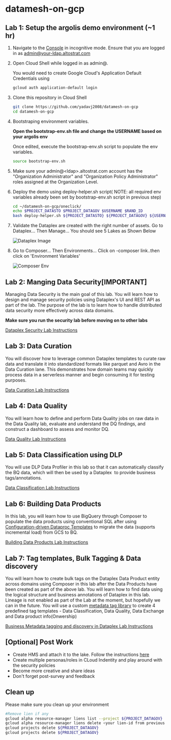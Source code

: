 # datamesh-on-gcp
## Lab 1: Setup the argolis demo environment (~1 hr) 

1. Navigate to the [Console](https://console.cloud.google.com) in incognitive mode. Ensure that you are logged in as admin@your-ldap.altostrat.com

2. Open Cloud Shell while logged in as admin@.

   You would need to create Google Cloud's Application Default Credentials using

    ```bash
    gcloud auth application-default login
    ```
    
3.  Clone this repository in Cloud Shell

    ```bash
    git clone https://github.com/yadavj2008/datamesh-on-gcp
    cd datamesh-on-gcp
    ```

4. Bootstraping environment variables.

    **Open the bootstrap-env.sh file and change the USERNAME based on your argolis env** 

    Once edited, execute the bootstrap-env.sh script to populate the env variables.
    
    ```bash
    source bootstrap-env.sh
    ```

5.  Make sure your admin@&lt;ldap&gt;.altostrat.com account has the "Organization Administrator" and "Organization Policy Administrator" roles assigned at the Organization Level.

6. Deploy the demo using deploy-helper.sh script( NOTE: all required env variables already been set by bootstrap-env.sh script in previous step)
    

    ```bash
    cd ~/datamesh-on-gcp/oneclick/
    echo $PROJECT_DATASTO $PROJECT_DATAGOV $USERNAME $RAND_ID
    bash deploy-helper.sh ${PROJECT_DATASTO} ${PROJECT_DATAGOV} ${USERNAME} ${RAND_ID}

    ```
7. Validate the Dataplex are created with the right number of assets. Go to Dataplex… Then Manage…  You should see 5 Lakes as Shown Below


    ![Dataplex Image](/demo_artifacts/imgs/Dataplex-ui.png)

8. Go to Composer… Then Environments…  Click on <your-project-id>-composer link..then click on 'Environment Variables'

    ![Composer Env](/demo_artifacts/imgs/Composer-env.png)

## Lab 2: Manging Data Security[IMPORTANT]
Managing Data Security is the main goal of this lab. You will learn how to design and manage security policies using Dataplex's UI and REST API as part of the lab. The purpose of the lab is to learn how to handle distributed data security more effectively across data domains.

**Make sure you run the security lab before moving on to other labs**

[Dataplex Security Lab Instructions](https://docs.google.com/document/d/1nTxmFyOp7DvNreaDKZ_92u8K-dot6N1fTqkLrlDsSt8/edit#)

## Lab 3: Data Curation
You will discover how to leverage common Dataplex templates to curate raw data and translate it into standardized formats like parquet and Avro in the Data Curation lane. This demonstrates how domain teams may quickly process data in a serverless manner and begin consuming it for testing purposes.  

[Data Curation Lab Instructions](https://docs.google.com/document/d/1RZXgMViqdnaCpqiTVbbj07zOuWgo2nRNcwbdv-Zo1bs/edit?resourcekey=0-VLlLdyURPwx1iJd-Ih-Wfw)

## Lab 4: Data Quality
You will learn how to define and perform Data Quality jobs on raw data in the Data Quality lab, evaluate and understand the DQ findings, and construct a dashboard to assess and monitor DQ.

[Data Quality Lab Instructions](https://docs.google.com/document/d/17m6bBAVf51q3tvo7hdjBElac32_t8FR3olZH6vTOYhs/edit#heading=h.10b13csq101)


## Lab 5: Data Classification using DLP
You will use DLP Data Profiler in this lab so that it can automatically classify the BQ data, which will then be used by a Dataplex  to provide business tags/annotations.  

[Data Classification Lab Instructions](https://docs.google.com/document/d/1wpmEYUnb-HV1AaZEhOaP5OPbYzHwf287RsT64ejFWlY/edit?resourcekey=0-kkNXZtUeYPQ6Ws_IIQv9Qw#)


## Lab 6: Building Data Products
In this lab, you will learn how to use BigQuery through Composer to populate the data products using conventional SQL after using [Configuration-driven Dataproc Templates](https://github.com/GoogleCloudPlatform/dataproc-templates) to migrate the data (supports incremental load) from GCS to BQ.


[Building Data Products Lab Instructions](https://docs.google.com/document/d/1gGPmolk6JOnDSBYBgYzPOM3t3_6DENnii4GeyyCkCPI/edit?resourcekey=0-O9lOQA4sUt8KQUQSbRostA#)

## Lab 7: Tag templates, Bulk Tagging & Data discovery
You will learn how to create bulk tags on the Dataplex Data Product entity across domains using Composer in this lab after the Data Products have been created as part of the above lab. You will learn how to find data using the logical structure and business annotations of Dataplex in this lab. Lineage is not enabled as part of the Lab at the moment, but hopefully we can in the future. You will use a custom [metadata tag library](https://github.com/mansim07/datamesh-templates/tree/main/metadata-tagmanager) to create 4 predefined tag templates - Data Classification, Data Quality, Data Exchange and Data product info(Onwership) 

[Business Metadata tagging and discovery in Dataplex Lab Instructions](https://docs.google.com/document/d/1CLDSniTsJ5IfM2TWA2VpVkYRDCyuerstjCfG8Okljxk/edit?resourcekey=0-X1QDcD1-RxvPoGwx5alsWA#)



## [Optional] Post Work

 - Create HMS and attach it to the lake. Follow the instructions [here](https://cloud.google.com/dataplex/docs/create-lake#metastore)
 - Create multiple personas/roles in CLoud Indentity and play around with the security policies 
 - Become more creative and share ideas 
 - Don't forget post-survey and feedback 

## Clean up 
Please make sure you clean up your environment

 ```bash
 #Remove lien if any
gcloud alpha resource-manager liens list --project ${PROJECT_DATAGOV}
gcloud alpha resource-manager liens delete <your lien-id from previous step> --project ${PROJECT_DATAGOV}
gcloud projects delete ${PROJECT_DATAGOV}
gcloud projects delete ${PROJECT_DATAGOV}
```
